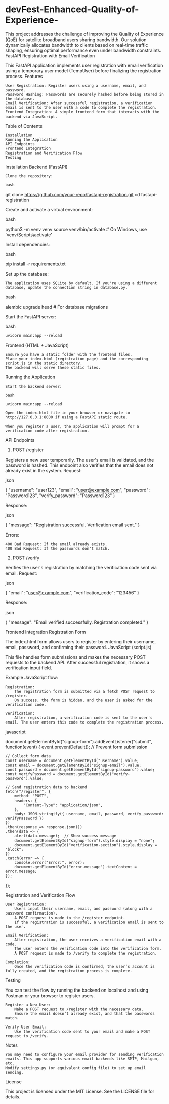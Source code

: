 # devFest-Enhanced-Quality-of-Experience-
This project addresses the challenge of improving the Quality of Experience (QoE) for satellite broadband users sharing bandwidth. Our solution dynamically allocates bandwidth to clients based on real-time traffic shaping, ensuring optimal performance even under bandwidth constraints.
FastAPI Registration with Email Verification

This FastAPI application implements user registration with email verification using a temporary user model (TempUser) before finalizing the registration process.
Features

    User Registration: Register users using a username, email, and password.
    Password Hashing: Passwords are securely hashed before being stored in the database.
    Email Verification: After successful registration, a verification email is sent to the user with a code to complete the registration.
    Frontend Integration: A simple frontend form that interacts with the backend via JavaScript.

Table of Contents

    Installation
    Running the Application
    API Endpoints
    Frontend Integration
    Registration and Verification Flow
    Testing

Installation
Backend (FastAPI)

    Clone the repository:

    bash

git clone https://github.com/your-repo/fastapi-registration.git
cd fastapi-registration

Create and activate a virtual environment:

bash

python3 -m venv venv
source venv/bin/activate  # On Windows, use 'venv\Scripts\activate'

Install dependencies:

bash

pip install -r requirements.txt

Set up the database:

    The application uses SQLite by default. If you're using a different database, update the connection string in database.py.

bash

alembic upgrade head  # For database migrations

Start the FastAPI server:

bash

    uvicorn main:app --reload

Frontend (HTML + JavaScript)

    Ensure you have a static folder with the frontend files.
    Place your index.html (registration page) and the corresponding script.js in the static directory.
    The backend will serve these static files.

Running the Application

    Start the backend server:

    bash

    uvicorn main:app --reload

    Open the index.html file in your browser or navigate to http://127.0.0.1:8000 if using a FastAPI static route.

    When you register a user, the application will prompt for a verification code after registration.

API Endpoints
1. POST /register

Registers a new user temporarily. The user's email is validated, and the password is hashed. This endpoint also verifies that the email does not already exist in the system.
Request:

json

{
  "username": "user123",
  "email": "user@example.com",
  "password": "Password123",
  "verify_password": "Password123"
}

Response:

json

{
  "message": "Registration successful. Verification email sent."
}

Errors:

    400 Bad Request: If the email already exists.
    400 Bad Request: If the passwords don't match.

2. POST /verify

Verifies the user's registration by matching the verification code sent via email.
Request:

json

{
  "email": "user@example.com",
  "verification_code": "123456"
}

Response:

json

{
  "message": "Email verified successfully. Registration completed."
}

Frontend Integration
Registration Form

The index.html form allows users to register by entering their username, email, password, and confirming their password.
JavaScript (script.js)

This file handles form submissions and makes the necessary POST requests to the backend API. After successful registration, it shows a verification input field.

Example JavaScript flow:

    Registration:
        The registration form is submitted via a fetch POST request to /register.
        On success, the form is hidden, and the user is asked for the verification code.

    Verification:
        After registration, a verification code is sent to the user's email. The user enters this code to complete the registration process.

javascript

document.getElementById("signup-form").addEventListener("submit", function(event) {
    event.preventDefault();  // Prevent form submission

    // Collect form data
    const username = document.getElementById("username").value;
    const email = document.getElementById("signup-email").value;
    const password = document.getElementById("signup-password").value;
    const verifyPassword = document.getElementById("verify-password").value;

    // Send registration data to backend
    fetch("/register", {
        method: "POST",
        headers: {
            "Content-Type": "application/json",
        },
        body: JSON.stringify({ username, email, password, verify_password: verifyPassword })
    })
    .then(response => response.json())
    .then(data => {
        alert(data.message);  // Show success message
        document.getElementById("signup-form").style.display = "none";
        document.getElementById("verification-section").style.display = "block";
    })
    .catch(error => {
        console.error("Error:", error);
        document.getElementById("error-message").textContent = error.message;
    });
});

Registration and Verification Flow

    User Registration:
        Users input their username, email, and password (along with a password confirmation).
        A POST request is made to the /register endpoint.
        If the registration is successful, a verification email is sent to the user.

    Email Verification:
        After registration, the user receives a verification email with a code.
        The user enters the verification code into the verification form.
        A POST request is made to /verify to complete the registration.

    Completion:
        Once the verification code is confirmed, the user’s account is fully created, and the registration process is complete.

Testing

You can test the flow by running the backend on localhost and using Postman or your browser to register users.

    Register a New User:
        Make a POST request to /register with the necessary data.
        Ensure the email doesn’t already exist, and that the passwords match.

    Verify User Email:
        Use the verification code sent to your email and make a POST request to /verify.

Notes

    You may need to configure your email provider for sending verification emails. This app supports various email backends like SMTP, Mailgun, etc.
    Modify settings.py (or equivalent config file) to set up email sending.

License

This project is licensed under the MIT License. See the LICENSE file for details.
